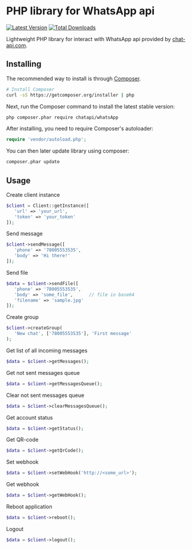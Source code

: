 PHP library for WhatsApp api
=======================

[![Latest Version](https://img.shields.io/github/release/chatapi/whatsApp-php.svg?style=flat-square)](https://github.com/chatapi/whatsApp-php/releases)
[![Total Downloads](https://img.shields.io/packagist/dt/chatapi/whatsApp.svg?style=flat-square)](https://packagist.org/packages/chatapi/whatsApp)

Lightweight PHP library for interact with WhatsApp api provided by [chat-api.com](https://chat-api.com/en/).

## Installing

The recommended way to install is through
[Composer](http://getcomposer.org).

```bash
# Install Composer
curl -sS https://getcomposer.org/installer | php
```

Next, run the Composer command to install the latest stable version:

```bash
php composer.phar require chatapi/whatsApp
```

After installing, you need to require Composer's autoloader:

```php
require 'vendor/autoload.php';
```

You can then later update library using composer:

 ```bash
composer.phar update
 ```
 
## Usage
 
Create client instance
 
```php
$client = Client::getInstance([
   'url' => 'your_url',
   'token' => 'your_token'
]);
```
 
Send message

```php
$client->sendMessage([
   'phone' => '78005553535',
   'body' => 'Hi there!'
]);
```

Send file

```php
$data = $client->sendFile([
   'phone' => '78005553535', 
   'body' => 'some_file',      // file in base64
   'filename' => 'sample.jpg'
]);
```
 
Create group

```php
$client->createGroup(
   'New chat', ['78005553535'], 'First message'
);
```
 
Get list of all incoming messages

```php
$data = $client->getMessages();
```

Get not sent messages queue

```php
$data = $client->getMessagesQueue();
```
 
Clear not sent messages queue

```php
$data = $client->clearMessagesQueue();
```

Get account status

```php
$data = $client->getStatus();
```
 
Get QR-code

```php
$data = $client->getQrCode();
```
 
Set webhook

```php
$data = $client->setWebHook('http://<some_url>');
```
 
Get webhook

```php
$data = $client->getWebHook();
```

Reboot application

```php
$data = $client->reboot();
```

Logout

```php
$data = $client->logout();
```
